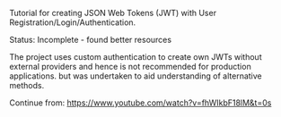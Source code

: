 Tutorial for creating JSON Web Tokens (JWT) with User Registration/Login/Authentication.

Status: Incomplete - found better resources

The project uses custom authentication to create own JWTs without external providers and hence is not recommended for production applications. but was undertaken to aid understanding of alternative methods.

Continue from: https://www.youtube.com/watch?v=fhWIkbF18lM&t=0s
